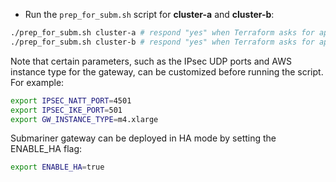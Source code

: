 * Run the `prep_for_subm.sh` script for **cluster-a** and **cluster-b**:

```bash
./prep_for_subm.sh cluster-a # respond "yes" when Terraform asks for approval, or otherwise add the -auto-approve flag
./prep_for_subm.sh cluster-b # respond "yes" when Terraform asks for approval, or otherwise add the -auto-approve flag
```

Note that certain parameters, such as the IPsec UDP ports and AWS instance type for the gateway,
can be customized before running the script. For example:

```bash
export IPSEC_NATT_PORT=4501
export IPSEC_IKE_PORT=501
export GW_INSTANCE_TYPE=m4.xlarge
```

Submariner gateway can be deployed in HA mode by setting the ENABLE_HA flag:

```bash
export ENABLE_HA=true
```
